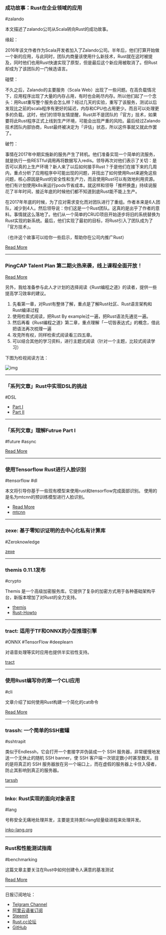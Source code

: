 ### 成功故事：Rust在企业领域的应用

#zalando

本文描述了zalando公司从Scala转向Rust的成功故事。

缘起：

2016年该文作者作为Scala开发者加入了Zalando公司。半年后，他们打算开始做一个新的应用，与此同时，团队内商量该使用什么新技术，Rust就在这时被提及，同时他们也用Rust快速实现了原型，但是最后这个新应用被取消了。但Rust却成为了该团队的一门候选语言。

碰壁：

不久之后，Zalando的主要服务（Scala Web）出现了一些问题。在高负载情况下，应用程序出现了大量的内存占用，有时也会耗尽内存。所以他们起了一个念头：用Rust重写整个服务会怎么样？经过几天的实验，重写了该服务，测试以后发现比之前的scala程序有更好的延迟，内存和CPU也占用更少。而且可以处理更多的负载。这时，他们的领导友情提醒，Rust并不是团队的「官方」技术，如果要将此Rust程序正式上线到生产环境，可能会出现严重的风险。最后经过Zalando技术团队内部协商，Rust最终被决定为「评估」状态，所以这件事就又就此作罢了。

破竹：

事情在2017年中期实施新的服务产生了转机。他们准备实现一个简单的流服务，就是执行一些RESTful调用再将数据写入redis。领导再次对他们表示了关切：是否可以真的上生产环境？新人来了以后如何接手Rust？于是他们在接下来的几周内，重点分析了应用程序中可能出现的问题，并找出了如何使用Rust来避免这些问题，核心原因是Rust的安全性和生产力，而且使用Rust可以有效地利用资源。他们有计划使用k8s来运行pods节省成本。就这样和领导「推杯换盏」持续说服花了半年时间，接近年底的时候他们都不知道到底Rust能不能上生产。

在2017年年底的时候，为了应对需求变化而对团队进行了重组。作者本来是6人团队，减少到4人。然后领导说：你们这是一个Rust团队。这真的是出乎了作者的意料。事情就这么落地了。他们从一个简单的CRUD项目开始逐步将旧的系统替换为Rust实现的新系统。最后，他们实现了最初的目标，将Rust引入了团队成为了「官方技术」。

（也许这个故事可以给你一些启示，帮助你在公司内推广Rust）

[Read More](https://jobs.zalando.com/tech/blog/story-rust/)

---

### PingCAP Talent Plan 第二期火热来袭，线上课程全面开放！

[Read More](https://zhuanlan.zhihu.com/p/61340679)

另外，我给准备参与此人才计划的选择阅读《Rust编程之道》的读者，提供一些提高学习效率的建议。

1. 先看第一章，对Rust有整体了解，重点是了解Rust社区、Rust语言架构和Rust编译过程
2. 使用检索式阅读，把Rust By example过一遍，把Rust语法先通览一遍。
3. 然后再看《Rust编程之道》第二章，重点理解「一切皆表达式」的概念，借此把语法再次梳理一遍
4. 攻克所有权，同样检索式阅读看三四五章。
5. 可以结合其他的学习资料，进行主题式阅读（针对一个主题，比较式阅读学习）

下图为检视阅读方法：

![img](https://wx2.sinaimg.cn/mw690/71684decly1g1pufa5bjej21jl0klju3.jpg)

---

### 「系列文章」Rust中实现DSL的挑战

#DSL 

- [Part I](https://blog.yoshuawuyts.com/dsls-1/)
- [Part II](https://blog.yoshuawuyts.com/2019-03-03-dsls-2/)

---

### 「系列文章」理解Futrue Part I

#future #async

[Read More](https://www.viget.com/articles/understanding-futures-in-rust-part-1/)

---

### 使用Tensorflow Rust进行人脸识别

#tensorflow #dl

本文将引导你基于一些现有模型来使用rust和tensorflow完成面部识别。 使用的是名为mtcnn的预训练模型进行人脸识别。


- [Read More](https://cetra3.github.io/blog/face-detection-with-tensorflow-rust/)
- [mtcnn](https://github.com/cetra3/mtcnn)

---

### zexe: 基于零知识证明的去中心化私有计算库

#Zeroknowledge

[zexe](https://github.com/scipr-lab/zexe)

---

### themis 0.11.1发布

#crypto

Themis 是一个高级加密服务库。它提供了复杂的加密方式用于各种基础架构平台，新版本增加了对Rust的全力支持。

- [themis](https://github.com/cossacklabs/themis/)
- [Rust-Howto](https://github.com/cossacklabs/themis/wiki/Rust-Howto)

---

### tract: 适用于TF和ONNX的小型推理引擎

#ONNX #TensorFlow #deeplearn

对语音处理等实时应用也提供半实验性支持。

[tract](https://github.com/snipsco/tract)

---

### 使用Rust编写你的第一个CLI应用

#cli

文章介绍了如何使用Rust构建一个简化的cat命令

[Read More](https://www.demainilpleut.fr/your-first-cli-tool-with-rust/)

---

### trassh: 一个简单的SSH蜜罐

#sshtrapit

类似于Endlessh，它会打开一个套接字并伪装成一个 SSH 服务器，非常缓慢地发送一个无休止的随机 SSH banner，使 SSH 客户端一次锁定数小时甚至数天。目的是将真正的 SSH 服务器放在另一个端口上，而在虚假的服务器上卡住入侵者，防止其影响到真正的服务器。

[tarssh](https://github.com/Freaky/tarssh)

---

### Inko: Rust实现的面向对象语言

#lang 

号称安全无痛地处理并发，主要是支持类Erlang轻量级进程来处理并发。

[inko-lang.org](https://inko-lang.org/)

---

### Rust和性能测试指南

#benchmarking

这篇文章主要关注在Rust中如何创建令人满意的基准测试

[Read More](https://nbsoftsolutions.com/blog/guidelines-on-benchmarking-and-rust)

---

日报订阅地址：

- [Telgram Channel](https://t.me/rust_daily_news )
- [阿里云语雀订阅](https://www.yuque.com/chaosbot/rustnews)
- [Steemit](https://steemit.com/@blackanger)
- [Rust.cc论坛](https://rust.cc)
- [GitHub](https://github.com/RustStudy/rust_daily_news)
